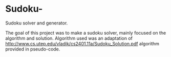 # Sudoku-
Sudoku solver and generator.

The goal of this project was to make a sudoku solver, mainly focused on the algorithm and solution. 
Algorithm used was an adaptation of http://www.cs.utep.edu/vladik/cs2401.11a/Sudoku_Solution.pdf algorithm provided in pseudo-code.
